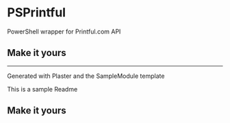 # PSPrintful

PowerShell wrapper for Printful.com API

## Make it yours

---
Generated with Plaster and the SampleModule template


This is a sample Readme

## Make it yours
